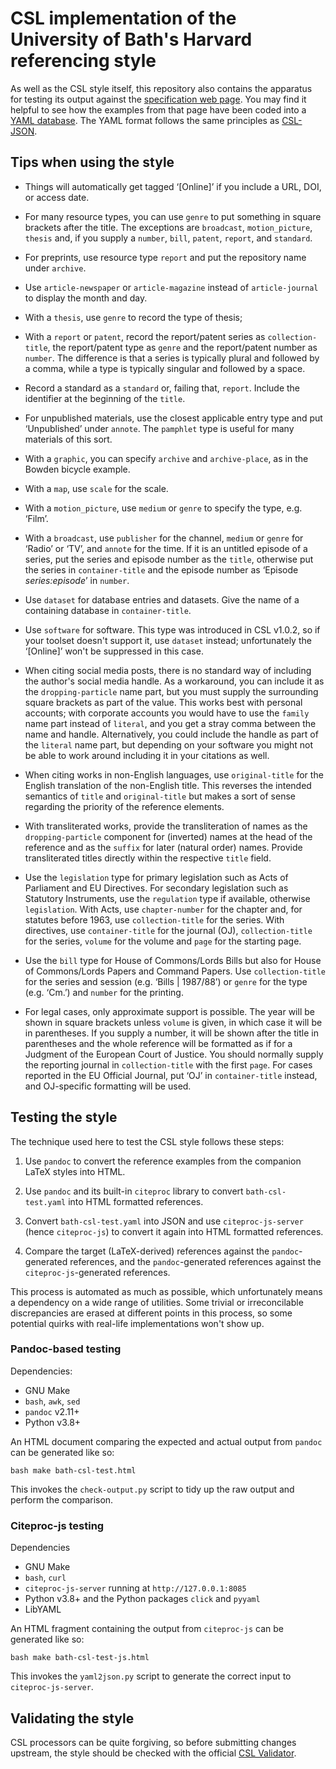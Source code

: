 # CSL implementation of the University of Bath's Harvard referencing style

As well as the CSL style itself, this repository also contains the apparatus for
testing its output against the [specification web page][bath-harvard]. You may
find it helpful to see how the examples from that page have been coded into a
[YAML database](bath-csl-test.yaml). The YAML format follows the same principles
as [CSL-JSON].

[bath-harvard]: https://library.bath.ac.uk/referencing/harvard-bath
[CSL-JSON]: https://citeproc-js.readthedocs.io/en/latest/csl-json/markup.html


## Tips when using the style

  - Things will automatically get tagged ‘\[Online]’ if you include a URL, DOI,
    or access date.

  - For many resource types, you can use `genre` to put something in square
    brackets after the title. The exceptions are `broadcast`, `motion_picture`,
    `thesis` and, if you supply a `number`, `bill`, `patent`, `report`, and
    `standard`.

  - For preprints, use resource type `report` and put the repository name under
    `archive`.

  - Use `article-newspaper` or `article-magazine` instead of `article-journal`
    to display the month and day.

  - With a `thesis`, use `genre` to record the type of thesis;

  - With a `report` or `patent`, record the report/patent series as
    `collection-title`, the report/patent type as `genre` and the report/patent
    number as `number`. The difference is that a series is typically plural and
    followed by a comma, while a type is typically singular and followed by a
    space.

  - Record a standard as a `standard` or, failing that, `report`. Include the
    identifier at the beginning of the `title`.

  - For unpublished materials, use the closest applicable entry type and put
    ‘Unpublished’ under `annote`. The `pamphlet` type is useful for many
    materials of this sort.

  - With a `graphic`, you can specify `archive` and `archive-place`, as in the
    Bowden bicycle example.

  - With a `map`, use `scale` for the scale.

  - With a `motion_picture`, use `medium` or `genre` to specify the type, e.g.
    ‘Film’.

  - With a `broadcast`, use `publisher` for the channel, `medium` or `genre` for
    ‘Radio’ or ‘TV’, and `annote` for the time. If it is an untitled episode of
    a series, put the series and episode number as the `title`, otherwise put
    the series in `container-title` and the episode number as ‘Episode
    *series:episode*’ in `number`.

  - Use `dataset` for database entries and datasets. Give the name of a
    containing database in `container-title`.

  - Use `software` for software. This type was introduced in CSL v1.0.2, so if
    your toolset doesn't support it, use `dataset` instead; unfortunately the
    ‘\[Online]’ won't be suppressed in this case.

  - When citing social media posts, there is no standard way of including the
    author's social media handle. As a workaround, you can include it as the
    `dropping-particle` name part, but you must supply the surrounding square
    brackets as part of the value. This works best with personal accounts; with
    corporate accounts you would have to use the `family` name part instead of
    `literal`, and you get a stray comma between the name and handle.
    Alternatively, you could include the handle as part of the `literal` name
    part, but depending on your software you might not be able to work around
    including it in your citations as well.

  - When citing works in non-English languages, use `original-title` for the
    English translation of the non-English title. This reverses the intended
    semantics of `title` and `original-title` but makes a sort of sense
    regarding the priority of the reference elements.

  - With transliterated works, provide the transliteration of names as the
    `dropping-particle` component for (inverted) names at the head of the
    reference and as the `suffix` for later (natural order) names. Provide
    transliterated titles directly within the respective `title` field.

  - Use the `legislation` type for primary legislation such as Acts of
    Parliament and EU Directives. For secondary legislation such as Statutory
    Instruments, use the `regulation` type if available, otherwise
    `legislation`. With Acts, use `chapter-number` for the chapter and, for
    statutes before 1963, use `collection-title` for the series. With
    directives, use `container-title` for the journal (OJ), `collection-title`
    for the series, `volume` for the volume and `page` for the starting page.

  - Use the `bill` type for House of Commons/Lords Bills but also for House of
    Commons/Lords Papers and Command Papers. Use `collection-title` for the
    series and session (e.g. ‘Bills | 1987/88’) or `genre` for the type (e.g.
    ‘Cm.’) and `number` for the printing.

  - For legal cases, only approximate support is possible. The year will be
    shown in square brackets unless `volume` is given, in which case it will be
    in parentheses. If you supply a number, it will be shown after the title in
    parentheses and the whole reference will be formatted as if for a Judgment
    of the European Court of Justice. You should normally supply the reporting
    journal in `collection-title` with the first `page`. For cases reported in
    the EU Official Journal, put ‘OJ’ in `container-title` instead, and
    OJ-specific formatting will be used.

## Testing the style

The technique used here to test the CSL style follows these steps:

 1. Use `pandoc` to convert the reference examples from the companion LaTeX
    styles into HTML.

 2. Use `pandoc` and its built-in `citeproc` library to convert
    `bath-csl-test.yaml` into HTML formatted references.

 3. Convert `bath-csl-test.yaml` into JSON and use `citeproc-js-server` (hence
    `citeproc-js`) to convert it again into HTML formatted references.

 4. Compare the target (LaTeX-derived) references against the `pandoc`-generated
    references, and the `pandoc`-generated references against the
    `citeproc-js`-generated references.

This process is automated as much as possible, which unfortunately means a
dependency on a wide range of utilities. Some trivial or irreconcilable
discrepancies are erased at different points in this process, so some potential
quirks with real-life implementations won't show up.


### Pandoc-based testing

Dependencies:

- GNU Make
- `bash`, `awk`, `sed`
- `pandoc` v2.11+
- Python v3.8+

An HTML document comparing the expected and actual output from `pandoc` can be
generated like so:

```bash make bath-csl-test.html ```

This invokes the `check-output.py` script to tidy up the raw output and perform
the comparison.


### Citeproc-js testing

Dependencies

- GNU Make
- `bash`, `curl`
- `citeproc-js-server` running at `http://127.0.0.1:8085`
- Python v3.8+ and the Python packages `click` and `pyyaml`
- LibYAML

An HTML fragment containing the output from `citeproc-js` can be generated like
so:

```bash make bath-csl-test-js.html ```

This invokes the `yaml2json.py` script to generate the correct input to
`citeproc-js-server`.


## Validating the style

CSL processors can be quite forgiving, so before submitting changes upstream,
the style should be checked with the official [CSL Validator].

[CSL Validator]: https://validator.citationstyles.org/
